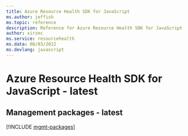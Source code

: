```yaml
---
title: Azure Resource Health SDK for JavaScript
ms.author: jeffish
ms.topic: reference
description: Reference for Azure Resource Health SDK for JavaScript
author: xirzec
ms.service: resourcehealth
ms.data: 08/03/2022
ms.devlang: javascript
---
```

# Azure Resource Health SDK for JavaScript - latest

## Management packages - latest
[!INCLUDE [mgmt-packages](resource-health-mgmt-index.md)]